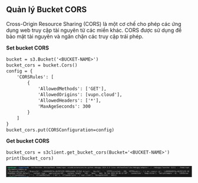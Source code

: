## Quản lý Bucket CORS                      

Cross-Origin Resource Sharing (CORS) là một cơ chế cho phép các ứng dụng web truy cập tài nguyên từ các miền khác. CORS được sử dụng để bảo mật tài nguyên và ngăn chặn các truy cập trái phép.

**Set bucket CORS**

```
bucket = s3.Bucket('<BUCKET-NAME>')
bucket_cors = bucket.Cors()
config = {
    'CORSRules': [
        {
            'AllowedMethods': ['GET'],
            'AllowedOrigins': [vupn.cloud'],
            'AllowedHeaders': ['*'],
            'MaxAgeSeconds': 300
        }
    ]
}
bucket_cors.put(CORSConfiguration=config)
```
**Get bucket CORS**
```
bucket_cors = s3client.get_bucket_cors(Bucket='<BUCKET-NAME>')
print(bucket_cors)
```

![alt text](image.png)